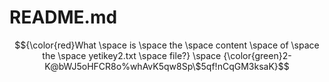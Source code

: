 # README.md

$${\color{red}What \space is \space the \space content \space of \space the \space yetikey2.txt \space file?} \space {\color{green}2-K@bWJ5oHFCR8o%whAvK5qw8Sp\$5qf!nCqGM3ksaK}$$
